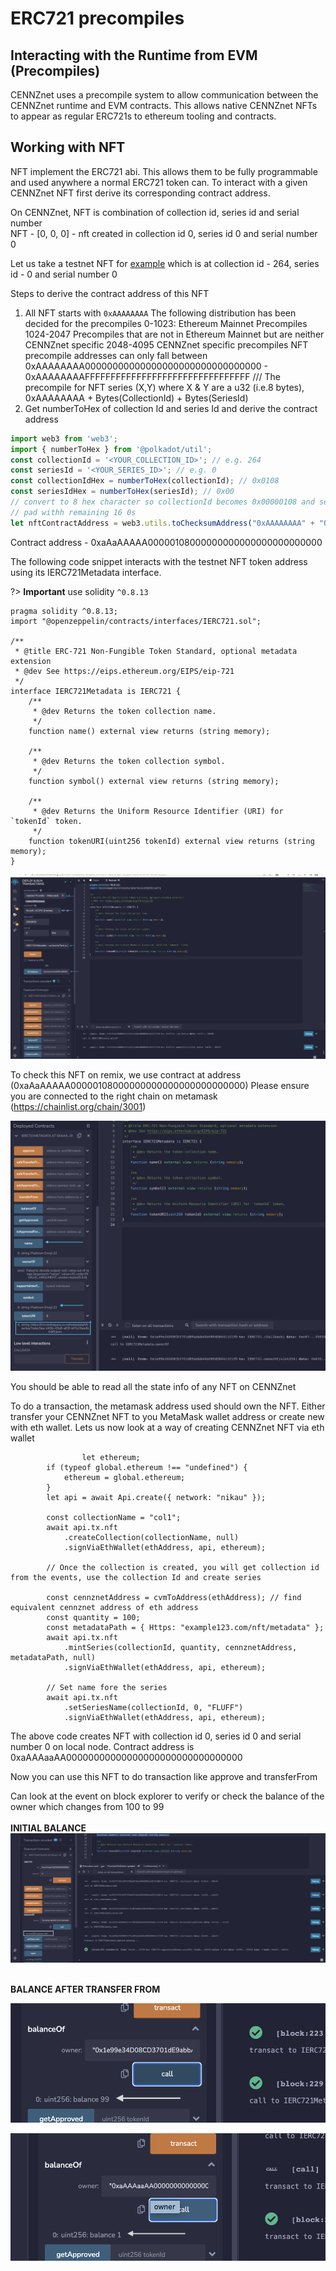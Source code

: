 # ERC721 precompiles

## Interacting with the Runtime from EVM (Precompiles)

CENNZnet uses a precompile system to allow communication between the CENNZnet runtime and EVM contracts.
This allows native CENNZnet  NFTs to appear as regular ERC721s to ethereum tooling and contracts.

## Working with NFT

NFT implement the ERC721 abi. This allows them to be fully programmable and used anywhere a normal ERC721 token can.
To interact with a given CENNZnet NFT first derive its corresponding contract address.

On CENNZnet, NFT is combination of collection id, series id and serial number <br>
NFT - [0, 0, 0] - nft created in collection id 0, series id 0 and serial number 0

Let us take a testnet NFT for [example](https://nikau.uncoverexplorer.com/extrinsic/4845487-1)
which is at collection id - 264, series id - 0 and serial number 0

Steps to derive the contract address of this NFT
1. All NFT starts with `0xAAAAAAAA`
    The following distribution has been decided for the precompiles
    0-1023: Ethereum Mainnet Precompiles
    1024-2047 Precompiles that are not in Ethereum Mainnet but are neither CENNZnet specific
    2048-4095 CENNZnet specific precompiles
   NFT precompile addresses can only fall between
   0xAAAAAAAA00000000000000000000000000000000 - 0xAAAAAAAAFFFFFFFFFFFFFFFFFFFFFFFFFFFFFFFF
   /// The precompile for NFT series (X,Y) where X & Y are a u32 (i.e.8 bytes), 
      0xAAAAAAAA + Bytes(CollectionId) + Bytes(SeriesId)
2. Get numberToHex of collection Id and series Id and derive the contract address

```typescript 
import web3 from 'web3';
import { numberToHex } from '@polkadot/util';
const collectionId = '<YOUR_COLLECTION_ID>'; // e.g. 264
const seriesId = '<YOUR_SERIES_ID>'; // e.g. 0
const collectionIdHex = numberToHex(collectionId); // 0x0108
const seriesIdHex = numberToHex(seriesId); // 0x00
// convert to 8 hex character so collectionId becomes 0x00000108 and series id 0x00000000 
// pad withh remaining 16 0s
let nftContractAddress = web3.utils.toChecksumAddress("0xAAAAAAAA" + "0x00000108" + "0x00000000" + "0000000000000000");
```
Contract address - 0xaAaAAAAA00000108000000000000000000000000

The following code snippet interacts with the testnet NFT token address using its IERC721Metadata interface.

?> **Important** use solidity `^0.8.13`

```solidity
pragma solidity ^0.8.13;
import "@openzeppelin/contracts/interfaces/IERC721.sol";

/**
 * @title ERC-721 Non-Fungible Token Standard, optional metadata extension
 * @dev See https://eips.ethereum.org/EIPS/eip-721
 */
interface IERC721Metadata is IERC721 {
    /**
     * @dev Returns the token collection name.
     */
    function name() external view returns (string memory);

    /**
     * @dev Returns the token collection symbol.
     */
    function symbol() external view returns (string memory);

    /**
     * @dev Returns the Uniform Resource Identifier (URI) for `tokenId` token.
     */
    function tokenURI(uint256 tokenId) external view returns (string memory);
}

```

![NFT](images/NFT1.png) 

To check this NFT  on remix, we use contract at address (0xaAaAAAAA00000108000000000000000000000000)
Please ensure you are connected to the right chain on metamask (https://chainlist.org/chain/3001)

![NFT2](images/NFT2.png)

You should be able to read all the state info of any NFT on CENNZnet

To do a transaction, the metamask address used should own the NFT. 
Either transfer your CENNZnet NFT to you MetaMask wallet address or create new with eth wallet.
Lets us now look at a way of creating CENNZnet NFT via eth wallet
```
                let ethereum;
		if (typeof global.ethereum !== "undefined") {
			ethereum = global.ethereum;
		}
		let api = await Api.create({ network: "nikau" });

		const collectionName = "col1";
		await api.tx.nft
			.createCollection(collectionName, null)
			.signViaEthWallet(ethAddress, api, ethereum);

		// Once the collection is created, you will get collection id from the events, use the collection Id and create series

		const cennznetAddress = cvmToAddress(ethAddress); // find equivalent cennznet address of eth address
		const quantity = 100;
		const metadataPath = { Https: "example123.com/nft/metadata" };
		await api.tx.nft
			.mintSeries(collectionId, quantity, cennznetAddress, metadataPath, null)
			.signViaEthWallet(ethAddress, api, ethereum);

		// Set name fore the series
		await api.tx.nft
			.setSeriesName(collectionId, 0, "FLUFF")
			.signViaEthWallet(ethAddress, api, ethereum);

```

The above code creates NFT with collection id 0, series id 0 and serial number 0 on local node.
Contract address is 0xaAAAaaAA00000000000000000000000000000000 

Now you can use this NFT to do transaction like approve and transferFrom


Can look at the event on block explorer to verify or check the balance of the owner which changes from 100 to 99
<br><br>
<b>INITIAL BALANCE</b>
![NFT3](images/balance0.png)

<br>
<B>BALANCE  AFTER TRANSFER FROM</B>

![NFT3](images/balance1.png)

![NFT3](images/balance2.png)
